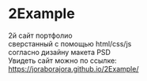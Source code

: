 # 2Example
2й сайт портфолио <br>
сверстанный с помощью html/css/js <br>
согласно дизайну макета PSD <br>
Увидеть сайт можно по ссылке:<br>
https://joraborajora.github.io/2Example/
